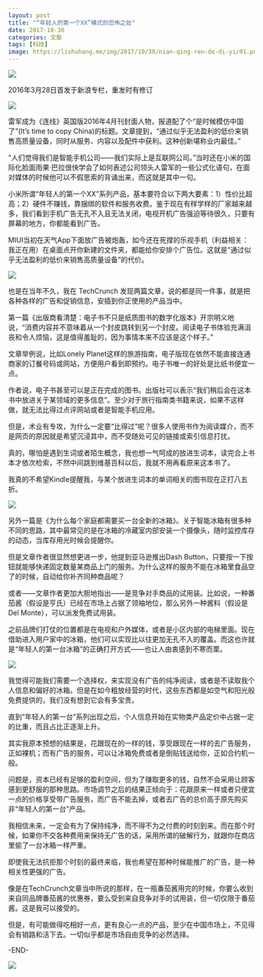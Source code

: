 ```yaml
---
layout: post
title: "“年轻人的第一个XX”模式的恐怖之处"
date: 2017-10-30
categories: 文章
tags: [科技]
image: https://lishuhang.me/img/2017/10/30/nian-qing-ren-de-di-yi/01.png
---
```


![](http://mmbiz.qpic.cn/mmbiz_png/AdRKyBVLoHJrPiatZupT7OP6iaqxkYeP8Aia0eAkyl3mYAiacYe9RVYd9HManp1iaQYL3X9x686CzYEcz4h7iblhRTtA/0?wx_fmt=png)

2016年3月28日首发于新浪专栏，重发时有修订

![](https://lishuhang.me/img/2017/10/30/nian-qing-ren-de-di-yi/01.png)

雷军成为《连线》英国版2016年4月刊封面人物，报道配了个“是时候模仿中国了”(It’s time to copy China)的标题。文章提到，“通过似乎无法盈利的低价来销售高质量设备，同时从服务、内容以及配件中获利。这种创新堪称业内最佳。”

“人们觉得我们是智能手机公司——我们实际上是互联网公司。”当时还在小米的国际化脸面雨果·巴拉很快学会了如何表述公司领头人雷军的一些公式化语句，在面对媒体的时候他可以不假思索的背诵出来，而这就是其中一句。

小米所谓“年轻人的第一个XX”系列产品，基本要符合以下两大要素：1）性价比超高；2）硬件不赚钱，靠捆绑的软件和服务收费。鉴于现在有样学样的厂家越来越多，我们看到手机广告无孔不入且无法关闭，电视开机广告强迫等待很久，只要有屏幕的地方，你都能看到广告。

MIUI当初在天气App下面放广告被炮轰，如今还在死撑的乐视手机（利益相关：我正在用）在桌面点开你新建的文件夹，都能给你安排个广告位。这就是“通过似乎无法盈利的低价来销售高质量设备”的代价。

![](https://lishuhang.me/img/2017/10/30/nian-qing-ren-de-di-yi/02.png)

也是在当年不久，我在 TechCrunch 发现两篇文章，说的都是同一件事，就是把各种各样的广告和促销信息，安插到你正使用的产品当中。

第一篇《出版商看清楚：电子书不只是纸质图书的数字化版本》开宗明义地说，“消费内容并不意味着从一个封皮跳转到另一个封皮。阅读电子书体验充满沮丧和令人烦恼，这是值得羞耻的，因为事情本来不应该是这个样子。”

文章举例说，比如Lonely Planet这样的旅游指南，电子版现在依然不能直接连通商家的订餐号码或网站，方便用户看到即预约。电子书唯一的好处是比纸书便宜一点。

作者说，电子书甚至可以是正在完成的图书。出版社可以表示“我们稍后会在这本书中放进关于某领域的更多信息”。至少对于旅行指南类书籍来说，如果不这样做，就无法比得过点评网站或者是智能手机应用。

但是，术业有专攻，为什么一定要“比得过”呢？很多人使用书作为阅读媒介，而不是网页的原因就是希望沉浸其中，而不受随处可见的链接或索引信息打扰。

真的，哪怕是遇到生词或者陌生概念，我也想一气呵成的放进生词本，读完合上书本才依次检索，不然中间跳到维基百科以后，我就不用再看原来这本书了。

我真的不希望Kindle提醒我，与某个放进生词本的单词相关的图书现在正打八五折。

![](https://lishuhang.me/img/2017/10/30/nian-qing-ren-de-di-yi/03.png)

另外一篇是《为什么每个家庭都需要买一台全新的冰箱》。关于智能冰箱有很多种不同的思路，其中最常见的是在冰箱的冷藏室内部安装一个摄像头，随时监控库存的动态，当库存用光时候会提醒你。

但是文章作者很显然想更进一步，他提到亚马逊推出Dash Button，只要按一下按钮就能够快递固定数量某商品上门的服务。为什么这样的服务不能在冰箱里食品空了的时候，自动给你补齐同种商品呢？

或者——文章作者更加大胆地指出——是竞争对手商品的试用装。比如说，一种番茄酱（假设是亨氏）已经在市场上占据了领袖地位，那么另外一种酱料（假设是Del Monte），可以派发免费试用装。

之前品牌们打仗的位置都是在电视和户外媒体，或者是小区内部的电梯里面。现在借助进入用户家中的冰箱，他们可以实现比以往更加无孔不入的覆盖。而这也许就是“年轻人的第一台冰箱”的正确打开方式——也让人由衷感到不寒而栗。

![](https://lishuhang.me/img/2017/10/30/nian-qing-ren-de-di-yi/04.png)

我觉得可能我们需要一个选择权，来实现没有广告的纯净阅读，或者是不读取我个人信息和偏好的冰箱。但是在如今粗放经营的时代，这些东西都是如空气和阳光般免费提供的，我们没有想到它会有多宝贵。

直到“年轻人的第一台”系列出现之后，个人信息开始在实物类产品定价中占据一定的比重，而且占比正逐渐上升。

其实我原本预想的结果是，花跟现在的一样的钱，享受跟现在一样的去广告服务，正如裸机；而有广告的服务，可以让冰箱免费或者是倒贴钱送给你，正如合约机一般。

问题是，资本已经有足够的盈利空间，但为了赚取更多的钱，自然不会采用让顾客感到更舒服的那种思路。市场调节之后的结果正倾向于：花跟原来一样或者只便宜一点的价格享受带广告服务，而广告不能去掉，或者去广告的总价高于原先购买非“年轻人的第一台”产品。

我相信未来，一定会有为了保持纯净，而不得不为之付费的时刻到来。而在那个时候，如果你不交各种费用来保持无广告的话，采用所谓的破解行为，就跟你在商店里偷了一台冰箱一样严重。

即使我无法抗拒那个时刻的最终来临，我也希望在那种时候能推广的广告，是一种相关性更强的广告。

像是在TechCrunch文章当中所说的那样，在一瓶番茄酱用完的时候，你要么收到来自同品牌番茄酱的优惠券，要么受到来自竞争对手的试用装，但一切仅限于番茄酱。这是我可以接受的。

但是，有可能做得吃相好一点，更有良心一点的产品，至少在中国市场上，不见得会有销路和活下去。一切似乎都是市场自由竞争的必然选择。

-END-

![](https://lishuhang.me/img/2017/10/30/nian-qing-ren-de-di-yi/05.jpg)